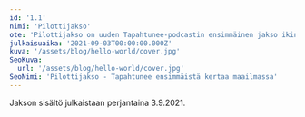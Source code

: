 ```yaml
---
id: '1.1'
nimi: 'Pilottijakso'
ote: 'Pilottijakso on uuden Tapahtunee-podcastin ensimmäinen jakso ikinä. Tervetuloa mukaan kuuntelemaan!'
julkaisuaika: '2021-09-03T00:00:00.000Z'
kuva: '/assets/blog/hello-world/cover.jpg'
SeoKuva:
  url: '/assets/blog/hello-world/cover.jpg'
SeoNimi: 'Pilottijakso - Tapahtunee ensimmäistä kertaa maailmassa'
---
```


Jakson sisältö julkaistaan perjantaina 3.9.2021.
